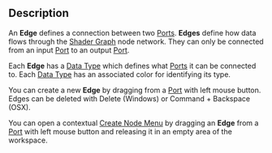 ## Description

An **Edge** defines a connection between two [Ports](Port.md). **Edges** define how data flows through the [Shader Graph](Shader-Graph.md) node network. They can only be connected from an input [Port](Por.mdt) to an output [Port](Port.md).

Each **Edge** has a [Data Type](Data-Types.md) which defines what [Ports](Port.md) it can be connected to. Each [Data Type](Data-Types.md) has an associated color for identifying its type.

You can create a new **Edge** by dragging from a [Port](Port.md) with left mouse button. Edges can be deleted with Delete (Windows) or Command + Backspace (OSX).

You can open a contextual [Create Node Menu](Create-Node-Menu.md) by dragging an **Edge** from a [Port](Port.md) with left mouse button and releasing it in an empty area of the workspace.